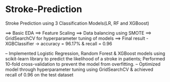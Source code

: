 ﻿# Stroke-Prediction
Stroke Prediction using 3 Classification Models(LR, RF and XGBoost)

==> Basic EDA
==> Feature Scaling
==> Data balancing using SMOTE
==> GridSearchCV for hyperparameter tuning of models
==> Final result - XGBClassifier -> accuracy = 96.17% & recall = 0.96

– Implemented Logistic Regression, Random Forest & XGBoost models using scikit-learn library to predict
the likelihood of a stroke in patients; Performed 10-fold cross-validation to prevent the model from overfitting.
– Optimized model through hyperparameter tuning using GridSearchCV & achieved recall of 0.96 on the test dataset
